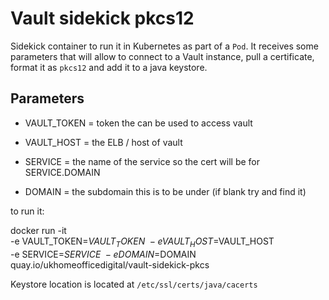 # Vault sidekick pkcs12

Sidekick container to run it in Kubernetes as part of a `Pod`. It receives some parameters that will allow to connect to a Vault instance, pull a certificate,
format it as `pkcs12` and add it to a java keystore.


## Parameters

* VAULT_TOKEN = token the can be used to access vault
* VAULT_HOST = the ELB / host of vault

* SERVICE =  the name of the service so the cert will be for SERVICE.DOMAIN
* DOMAIN = the subdomain this is to be under (if blank try and find it)

to run it:

docker run -it  \
     -e VAULT_TOKEN=$VAULT_TOKEN \
     -e VAULT_HOST=$VAULT_HOST \
     -e SERVICE=$SERVICE \
     -e DOMAIN=$DOMAIN \
            quay.io/ukhomeofficedigital/vault-sidekick-pkcs


Keystore location is located at `/etc/ssl/certs/java/cacerts`
